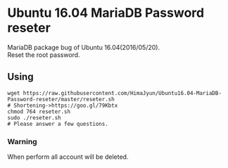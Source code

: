 # Ubuntu 16.04 MariaDB Password reseter
MariaDB package bug of Ubuntu 16.04(2016/05/20).  
Reset the root password.

## Using
````
wget https://raw.githubusercontent.com/HimaJyun/Ubuntu16.04-MariaDB-Password-reseter/master/reseter.sh
# Shortening->https://goo.gl/79Kbtx
chmod 764 reseter.sh
sudo ./reseter.sh
# Please answer a few questions.
````

### Warning
When perform all account will be deleted.
